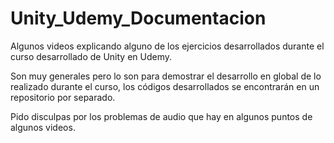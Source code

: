 # Unity_Udemy_Documentacion
Algunos videos explicando alguno de los ejercicios desarrollados durante el curso desarrollado de Unity en Udemy.

Son muy generales pero lo son para demostrar el desarrollo en global de lo realizado durante el curso, los códigos desarrollados se encontrarán en un repositorio por separado. 

Pido disculpas por los problemas de audio que hay en algunos puntos de algunos videos. 
